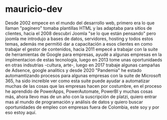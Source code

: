 # mauricio-dev
Desde 2002 empece en el mundo del desarrollo web, primero era lo que llaman "paginero" tomaba plantillas HTML y las adaptaba para sitios de clientes, hacia el 2008 descubrí Joomla "se lo que están pensando" pero joomla me introdujo a bases de datos, servidores, hosting y todos estos temas, además me permitió dar a capacitación a esos clientes en como trabajar el gestor de contenidos, hacia 2011 empecé a trabajar con la suite de herramientas de Google para empresas, ayudé a algunas empresas en la implmentacion de estas tecnología, luego en 2013 tome unas oportunidaeds en otras indsutrias -cultura, arte-, luego en 2017 trabaje algunas campañas de Adsence, google analitics y desde 2020 "Pandemia" he estado automamtizando procesos para algunas empresas con la suite de Microsoft 365, ha sido  increible ver como esta suite  puede ayudar a automatizar muchas de las cosas que las empresas hacen por costumbre, en el proceso he aprendido de PowerApps, PowerAutomate, PowerBI y muchas cosas más, ahora llevo mas de un año con la suscripción de platzi, quiero entrar mas al mundo de programación y análisis de datos y quiero buscar oportunidades de empleo con empresas fuera de Colombia, este soy y por eso estoy aquí.
